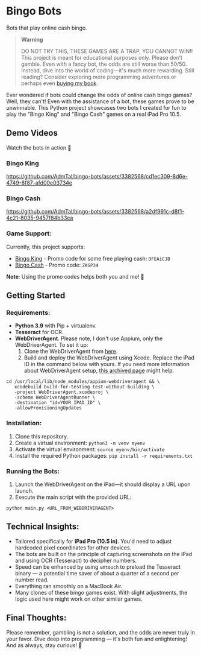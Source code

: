 # Bingo Bots

Bots that play online cash bingo.

> **Warning**
> 
> DO NOT TRY THIS, THESE GAMES ARE A TRAP, YOU CANNOT WIN!! This project is meant for educational
> purposes only. Please don’t gamble. Even with a fancy bot, the odds are still worse than 50/50. Instead, dive into the
> world of coding—it's much more rewarding. Still reading? Consider exploring more programming adventures or perhaps
> even [buying my book](https://github.com/AdmTal/emoji-puzzles).

Ever wondered if bots could change the odds of online cash bingo games? Well, they can't! Even with the assistance of a
bot, these games prove to be unwinnable. This Python project showcases two bots I created for fun to play the "Bingo
King" and "Bingo Cash" games on a real iPad Pro 10.5.

## Demo Videos

Watch the bots in action 🤖

### Bingo King

https://github.com/AdmTal/bingo-bots/assets/3382568/cd1ec309-8d6e-4749-8f87-afd00e03734e

### Bingo Cash

https://github.com/AdmTal/bingo-bots/assets/3382568/a2df991c-d8f1-4c21-8035-9457f84b33ea

### Game Support:

Currently, this project supports:

- [Bingo King](https://apps.apple.com/us/app/bingo-king-win-real-money/id1539845099) - Promo code for some free playing
  cash: `DFEAiCJB`
- [Bingo Cash](https://apps.apple.com/us/app/bingo-cash/id1522266397) - Promo code: `ZKGP34`

**Note**: Using the promo codes helps both you and me! 🎉

## Getting Started

### Requirements:

- **Python 3.9** with Pip + virtualenv.
- **Tesseract** for OCR.
- **WebDriverAgent**. Please note, I don't use Appium, only the WebDriverAgent. To set it up:
    1. Clone the WebDriverAgent from [here](https://github.com/facebookarchive/WebDriverAgent/).
    2. Build and deploy the WebDriverAgent using Xcode. Replace the iPad ID in the command below with yours. If you need
       more information about WebDriverAgent
       setup, [this archived page](https://github.com/facebookarchive/WebDriverAgent/) might help.

```
cd /usr/local/lib/node_modules/appium-webdriveragent && \
   xcodebuild build-for-testing test-without-building \
   -project WebDriverAgent.xcodeproj \
   -scheme WebDriverAgentRunner \
   -destination "id=YOUR_IPAD_ID" \
   -allowProvisioningUpdates
```

### Installation:

1. Clone this repository.
2. Create a virtual environment: `python3 -m venv myenv`
3. Activate the virtual environment: `source myenv/bin/activate`
4. Install the required Python packages: `pip install -r requirements.txt`

### Running the Bots:

1. Launch the WebDriverAgent on the iPad—it should display a URL upon launch.
2. Execute the main script with the provided URL:

```
python main.py <URL_FROM_WEBDRIVERAGENT>
```

## Technical Insights:

- Tailored specifically for **iPad Pro (10.5 in)**. You'd need to adjust hardcoded pixel coordinates for other devices.
- The bots are built on the principle of capturing screenshots on the iPad and using OCR (Tesseract) to decipher
  numbers.
- Speed can be enhanced by using `vmtouch` to preload the Tesseract binary — a potential time saver of about a quarter of
  a second per number read.
- Everything ran smoothly on a MacBook Air.
- Many clones of these bingo games exist. With slight adjustments, the logic used here might work on other similar
  games.

## Final Thoughts:

Please remember, gambling is not a solution, and the odds are never truly in your favor. Dive deep into programming — it's
both fun and enlightening! And as always, stay curious! 🚀